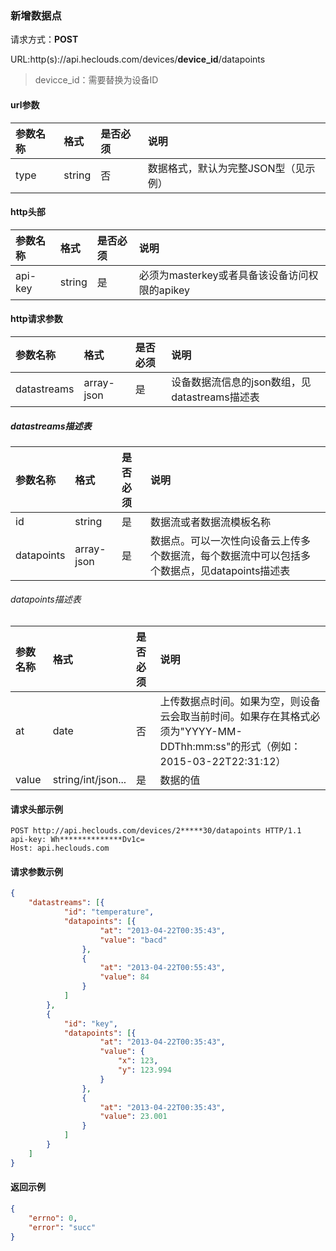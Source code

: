 ### 新增数据点
请求方式：**POST**

URL:http(s)://api.heclouds.com/devices/**__device_id__**/datapoints
> devicce_id：需要替换为设备ID

#### url参数
参数名称 | 格式 | 是否必须 | 说明
:- | :- | :- | :- 
type | string | 否 | 数据格式，默认为完整JSON型（见示例）

#### http头部
参数名称 | 格式 | 是否必须 | 说明
:- | :- | :- | :- 
api-key | string | 是 | 必须为masterkey或者具备该设备访问权限的apikey

#### http请求参数
参数名称 | 格式 | 是否必须 | 说明
:- | :- | :- | :- 
datastreams | array-json | 是 | 设备数据流信息的json数组，见datastreams描述表


##### datastreams描述表
参数名称 | 格式 | 是否必须 | 说明
:- | :- | :- | :-
id | string | 是 | 数据流或者数据流模板名称
datapoints | array-json | 是 | 数据点。可以一次性向设备云上传多个数据流，每个数据流中可以包括多个数据点，见datapoints描述表

###### datapoints描述表
参数名称 | 格式 | 是否必须 | 说明
:- | :- | :- | :-
at | date | 否 | 上传数据点时间。如果为空，则设备云会取当前时间。如果存在其格式必须为"YYYY-MM-DDThh:mm:ss"的形式（例如：2015-03-22T22:31:12）
value | string/int/json... | 是 | 数据的值

#### 请求头部示例

```text
POST http://api.heclouds.com/devices/2*****30/datapoints HTTP/1.1
api-key: Wh**************Dv1c=
Host: api.heclouds.com
```

#### 请求参数示例
```json
{
	"datastreams": [{
			"id": "temperature",
			"datapoints": [{
					"at": "2013-04-22T00:35:43",
					"value": "bacd"
				},
				{
					"at": "2013-04-22T00:55:43",
					"value": 84
				}
			]
		},
		{
			"id": "key",
			"datapoints": [{
					"at": "2013-04-22T00:35:43",
					"value": {
						"x": 123,
						"y": 123.994
					}
				},
				{
					"at": "2013-04-22T00:35:43",
					"value": 23.001
				}
			]
		}
	]
}
```

#### 返回示例
```json
{
	"errno": 0,
	"error": "succ"
}
```